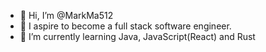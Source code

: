 - 👋 Hi, I’m @MarkMa512
- 👀 I aspire to become a full stack software engineer. 
- 🌱 I’m currently learning Java, JavaScript(React) and Rust

<!---
MarkMa512/MarkMa512 is a ✨ special ✨ repository because its `README.md` (this file) appears on your GitHub profile.
You can click the Preview link to take a look at your changes.
--->
